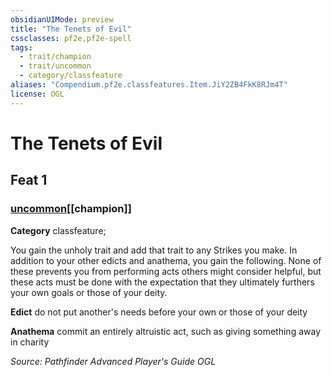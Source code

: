 ```yaml
---
obsidianUIMode: preview
title: "The Tenets of Evil"
cssclasses: pf2e,pf2e-spell
tags:
  - trait/champion
  - trait/uncommon
  - category/classfeature
aliases: "Compendium.pf2e.classfeatures.Item.JiY2ZB4FkK8RJm4T"
license: OGL
---
```

# The Tenets of Evil
## Feat 1
### [uncommon](uncommon "Uncommon Rarity Trait")[[champion]]

**Category** classfeature; 




You gain the unholy trait and add that trait to any Strikes you make. In addition to your other edicts and anathema, you gain the following. None of these prevents you from performing acts others might consider helpful, but these acts must be done with the expectation that they ultimately furthers your own goals or those of your deity.

**Edict** do not put another's needs before your own or those of your deity

**Anathema** commit an entirely altruistic act, such as giving something away in charity

*Source: Pathfinder Advanced Player's Guide*
*OGL*